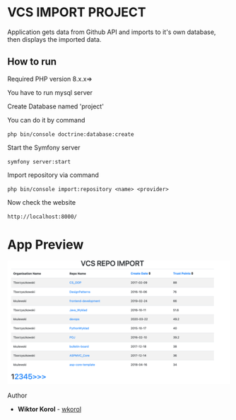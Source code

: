 # VCS IMPORT PROJECT
Application gets data from Github API and imports to it's own database, then displays the imported data.

## How to run
Required PHP version 8.x.x=> 

You have to run mysql server

Create Database named 'project'

You can do it by command

`php bin/console doctrine:database:create`

Start the Symfony server

`symfony server:start`

Import repository via command

`php bin/console import:repository <name> <provider>`

Now check the website

`http://localhost:8000/`

# App Preview

![preview.png](preview.png)

Author
* **Wiktor Korol** - [wkorol](https://github.com/wkorol)

